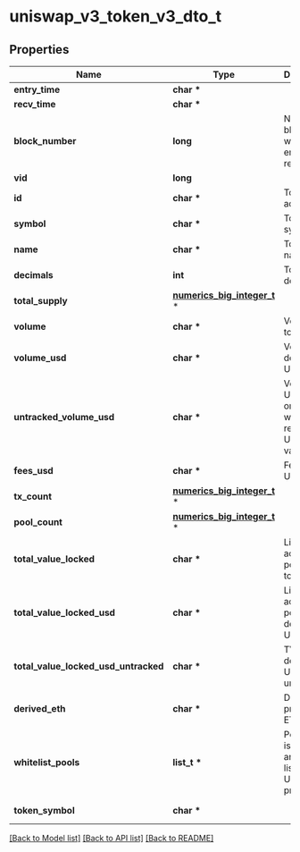 # uniswap_v3_token_v3_dto_t

## Properties
Name | Type | Description | Notes
------------ | ------------- | ------------- | -------------
**entry_time** | **char \*** |  | [optional] 
**recv_time** | **char \*** |  | [optional] 
**block_number** | **long** | Number of block in which entity was recorded. | [optional] 
**vid** | **long** |  | [optional] 
**id** | **char \*** | Token address. | [optional] 
**symbol** | **char \*** | Token symbol. | [optional] 
**name** | **char \*** | Token name. | [optional] 
**decimals** | **int** | Token decimals. | [optional] 
**total_supply** | [**numerics_big_integer_t**](numerics_big_integer.md) \* |  | [optional] 
**volume** | **char \*** | Volume in token units. | [optional] 
**volume_usd** | **char \*** | Volume in derived USD. | [optional] 
**untracked_volume_usd** | **char \*** | Volume in USD even on pools with less reliable USD values. | [optional] 
**fees_usd** | **char \*** | Fees in USD. | [optional] 
**tx_count** | [**numerics_big_integer_t**](numerics_big_integer.md) \* |  | [optional] 
**pool_count** | [**numerics_big_integer_t**](numerics_big_integer.md) \* |  | [optional] 
**total_value_locked** | **char \*** | Liquidity across all pools in token units. | [optional] 
**total_value_locked_usd** | **char \*** | Liquidity across all pools in derived USD. | [optional] 
**total_value_locked_usd_untracked** | **char \*** | TVL derived in USD untracked. | [optional] 
**derived_eth** | **char \*** | Derived price in ETH. | [optional] 
**whitelist_pools** | **list_t \*** | Pools token is in that are white listed for USD pricing. | [optional] 
**token_symbol** | **char \*** |  | [optional] [readonly] 

[[Back to Model list]](../README.md#documentation-for-models) [[Back to API list]](../README.md#documentation-for-api-endpoints) [[Back to README]](../README.md)


